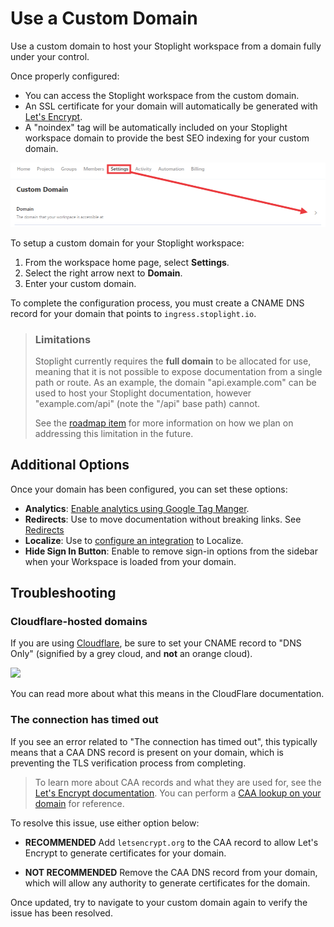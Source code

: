 # Use a Custom Domain

Use a custom domain to host your Stoplight workspace from a domain fully under your control. 

Once properly configured: 

- You can access the Stoplight workspace from the custom domain.
- An SSL certificate for your domain will automatically be generated with [Let's Encrypt](https://letsencrypt.org/). 
- A "noindex" tag will be automatically included on your Stoplight workspace domain to provide the best SEO indexing for your custom domain.

![](../assets/images/custom-domain.png)

To setup a custom domain for your Stoplight workspace:

1. From the workspace home page, select **Settings**. 
2. Select the right arrow next to **Domain**.
3. Enter your custom domain. 

To complete the configuration process, you must create a CNAME DNS record for your domain that points to `ingress.stoplight.io`.

> ### Limitations
>
> Stoplight currently requires the **full domain** to be allocated for use, meaning that it is not possible to expose documentation from a single path or route. As an example, the domain "api.example.com" can be used to host your Stoplight documentation, however "example.com/api" (note the "/api" base path) cannot.
>
> See the [roadmap item](https://roadmap.stoplight.io/c/57-embeddable-component-library) for
> more information on how we plan on addressing this limitation in the future.

## Additional Options

Once your domain has been configured, you can set these options:

- **Analytics**: [Enable analytics using Google Tag Manger](../4.-documentation/e.configure-analytics.md).
- **Redirects**: Use to move documentation without breaking links. See [Redirects](../4.-documentation/e2.configure-redirects.md)
- **Localize**: Use to [configure an integration](../4.-documentation/e1.configure-localize.md) to Localize.
- **Hide Sign In Button**: Enable to remove sign-in options from the sidebar when your Workspace is loaded from your domain.

## Troubleshooting

### Cloudflare-hosted domains

If you are using [Cloudflare](https://cloudflare.com/), be sure to set your CNAME record to "DNS Only" (signified by a grey cloud, and **not** an orange cloud).

![](../assets/images/custom_domain_cloudflare.png)

You can read more about what this means in the CloudFlare documentation.

### The connection has timed out

If you see an error related to "The connection has timed out", this typically means that a CAA DNS record is present on your domain, which is preventing the TLS verification process from completing.

> To learn more about CAA records and what they are used for, see the [Let's Encrypt documentation](https://letsencrypt.org/docs/caa/). You can
> perform a [CAA lookup on your domain](https://www.entrust.com/resources/certificate-solutions/tools/caa-lookup)
> for reference.

To resolve this issue, use either option below:

- **RECOMMENDED** Add `letsencrypt.org` to the CAA record to allow Let's Encrypt to generate certificates for your domain.

- **NOT RECOMMENDED** Remove the CAA DNS record from your domain, which will allow any authority to generate certificates for the domain.

Once updated, try to navigate to your custom domain again to verify the issue has been resolved.
